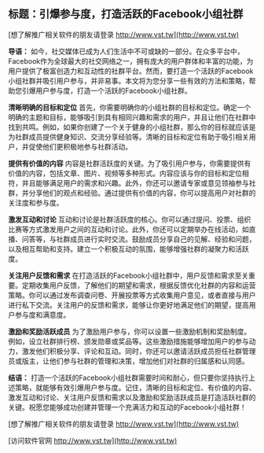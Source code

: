 ## **标题：引爆参与度，打造活跃的Facebook小组社群**

[想了解推广相关软件的朋友请登录 http://www.vst.tw](http://www.vst.tw)

**导语：**
如今，社交媒体已成为人们生活中不可或缺的一部分。在众多平台中，Facebook作为全球最大的社交网络之一，拥有庞大的用户群体和丰富的功能，为用户提供了极富创造力和互动性的社群平台。然而，要打造一个活跃的Facebook小组社群并吸引用户参与，并非易事。本文将为您分享一些有效的方法和策略，帮助您引爆用户参与度，打造一个活跃的Facebook小组社群。

**清晰明确的目标和定位**
首先，你需要明确你的小组社群的目标和定位。确定一个明确的主题和目标，能够吸引到具有相同兴趣和需求的用户，并且让他们在社群中找到共鸣。例如，如果你创建了一个关于健身的小组社群，那么你的目标就应该是为社群成员提供健身知识、交流分享经验等。清晰的目标和定位有助于吸引相关用户，并促使他们更积极地参与社群活动。

**提供有价值的内容**
内容是社群活跃度的关键。为了吸引用户参与，你需要提供有价值的内容，包括文章、图片、视频等多种形式。内容应该与你的目标和定位相符，并且能够满足用户的需求和兴趣。此外，你还可以邀请专家或意见领袖参与社群，并分享他们的观点和经验。通过提供有价值的内容，你可以提高用户对社群的关注度和参与度。

**激发互动和讨论**
互动和讨论是社群活跃度的核心。你可以通过提问、投票、组织比赛等方式激发用户之间的互动和讨论。此外，你还可以定期举办在线活动，如直播、问答等，与社群成员进行实时交流。鼓励成员分享自己的见解、经验和问题，以及相互帮助和支持。建立一个积极互动的氛围，能够增强社群的凝聚力和活跃度。

**关注用户反馈和需求**
在打造活跃的Facebook小组社群中，用户反馈和需求至关重要。定期收集用户反馈，了解他们的期望和需求，根据反馈优化社群的内容和运营策略。你可以通过发布调查问卷、开展投票等方式收集用户意见，或者直接与用户进行私下交流。关注用户的反馈和需求，能够让你更好地满足他们的期望，提高用户参与度和满意度。

**激励和奖励活跃成员**
为了激励用户参与，你可以设置一些激励机制和奖励制度。例如，设立社群排行榜、颁发勋章或奖品等。这些激励措施能够增加用户的参与动力，激发他们积极分享、评论和互动。同时，你还可以邀请活跃成员担任社群管理员或版主，让他们参与社群的管理和决策，增加他们对社群的归属感和认同感。

**结语：**
打造一个活跃的Facebook小组社群需要时间和耐心，但只要你坚持执行上述策略，就能够有效引爆用户参与度。记住，清晰的目标和定位、有价值的内容、激发互动和讨论、关注用户反馈和需求以及激励和奖励活跃成员是打造活跃社群的关键。祝愿您能够成功创建并管理一个充满活力和互动的Facebook小组社群！

[想了解推广相关软件的朋友请登录 http://www.vst.tw](http://www.vst.tw)


[访问软件官网 http://www.vst.tw](http://www.vst.tw)
